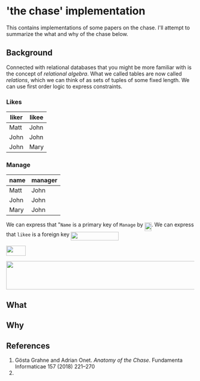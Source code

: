 <!--
    To generate the readme, run:

    python -m readme2tex --output README.md .README.md
-->

# 'the chase' implementation

This contains implementations of some papers on the chase. I'll attempt to summarize the what and why of the chase below.

## Background

Connected with relational databases that you might be more familiar with is the concept of *relational algebra*. What we called tables are now called *relations*, which we can think of as sets of tuples of some fixed length. We can use first order logic to express constraints.

### Likes
| liker| likee |
|------|--------|
| Matt | John   |
| John  |  John |
| John | Mary   |
### Manage
|  name| manager |
|------|--------|
| Matt | John   |
| John |  John |
| Mary | John   |

We can express that "`Name` is a primary key of `Manage` by <img src="https://rawgit.com/kris-brown/chase/master/svgs/35cb88e174fb5199c8bb8dd4ab842676.svg?invert_in_darkmode" align=middle width=18.52743585pt height=22.8310566pt/>. We can express that `likee` is a foreign key <img src="https://rawgit.com/kris-brown/chase/master/svgs/5a86b8ec544eb234ca2251a10ab4bbea.svg?invert_in_darkmode" align=middle width=127.9254438pt height=22.8310566pt/>

<img src="https://rawgit.com/kris-brown/chase/master/svgs/e2bba634eee9d6889508a8a976961f45.svg?invert_in_darkmode" align=middle width=51.58858815pt height=26.7617526pt/>


<p align="center"><img src="https://rawgit.com/kris-brown/chase/master/svgs/522cbfbc866df378cb95b2ef083131b2.svg" align=middle width=743.8342626pt height=75.6164376pt/></p>

## What

## Why

## References
1. Gösta Grahne and Adrian Onet. *Anatomy of the Chase*. Fundamenta Informaticae 157 (2018) 221–270
2.